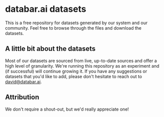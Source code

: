 # databar.ai datasets
This is a free repository for datasets generated by our system and our community. Feel free to browse through the files and download the datasets.

## A little bit about the datasets
Most of our datasets are sourced from live, up-to-date sources and offer a high level of granularity. 
We're running this repository as an experiment and (if successful) will continue growing it.
If you have any suggestions or datasets that you'd like to add, please don't hesitate to reach out to david@databar.ai.

## Attribution
We don't require a shout-out, but we'd really appreciate one!

